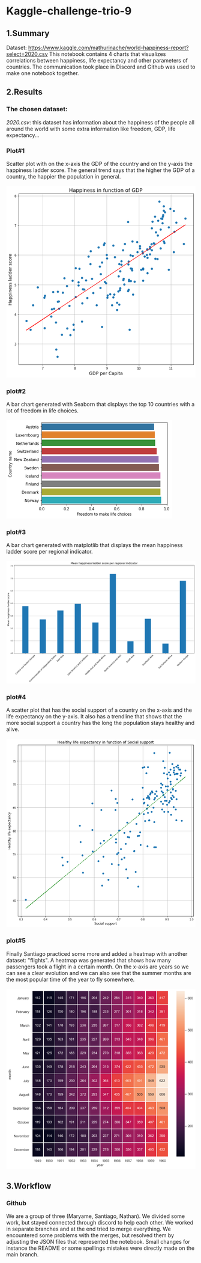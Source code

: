 # Kaggle-challenge-trio-9

## 1.Summary

Dataset: <https://www.kaggle.com/mathurinache/world-happiness-report?select=2020.csv>
This notebook contains 4 charts that visualizes correlations between happiness, life expectancy and other parameters of countries. The communication took place in Discord and Github was used to make one notebook together.

## 2.Results

### The chosen dataset: 
_2020.csv_: this dataset has information about the happiness of the people all around the world with some extra information like freedom, GDP, life expectancy...

### Plot#1
Scatter plot with on the x-axis the GDP of the country and on the y-axis the happiness ladder score. The general trend says that the higher the GDP of a country, the happier the population in general.\
\
![plot1](./Assets/plot1.png)

### plot#2
A bar chart generated with Seaborn that displays the top 10 countries with a lot of freedom in life choices.\
\
![plot2](./Assets/plot2.png)

### plot#3
A bar chart generated with matplotlib that displays the mean happiness ladder score per regional indicator.\
\
![plot3](./Assets/plot3.png)

### plot#4
A scatter plot that has the social support of a country on the x-axis and the life expectancy on the y-axis. It also has a trendline that shows that the more social support a country has the long the population stays healthy and alive.\
\
![plot4](./Assets/plot4.png)

### plot#5
Finally Santiago practiced some more and added a heatmap with another dataset: "flights". A heatmap was generated that shows how many passengers took a flight in a certain month. On the x-axis are years so we can see a clear evolution and we can also see that the summer months are the most popular time of the year to fly somewhere.\
\
![plot5](./Assets/plot5.png)

## 3.Workflow

### Github
We are a group of three (Maryame, Santiago, Nathan). We divided some work, but stayed connected through discord to help each other. We worked in separate branches and at the end tried to merge everything. We encountered some problems with the merges, but resolved them by adjusting the JSON files that represented the notebook. Small changes for instance the README or some spellings mistakes were directly made on the main branch. 
